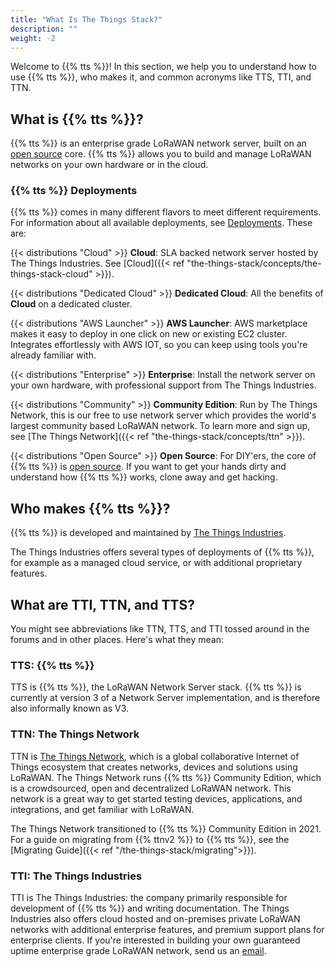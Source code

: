 ```yaml
---
title: "What Is The Things Stack?"
description: ""
weight: -2
---
```


Welcome to {{% tts %}}! In this section, we help you to understand how to use {{% tts %}}, who makes it, and common acronyms like TTS, TTI, and TTN.

<!--more-->

## What is {{% tts %}}?

{{% tts %}} is an enterprise grade LoRaWAN network server, built on an [open source](https://github.com/TheThingsNetwork/lorawan-stack) core. {{% tts %}} allows you to build and manage LoRaWAN networks on your own hardware or in the cloud.

### {{% tts %}} Deployments

{{% tts %}} comes in many different flavors to meet different requirements. For information about all available deployments, see [Deployments](https://www.thethingsindustries.com/deployment/). These are:

{{< distributions "Cloud" >}} **Cloud**: SLA backed network server hosted by The Things Industries. See [Cloud]({{< ref "the-things-stack/concepts/the-things-stack-cloud" >}}).

{{< distributions "Dedicated Cloud" >}} **Dedicated Cloud**: All the benefits of **Cloud** on a dedicated cluster.

{{< distributions "AWS Launcher" >}} **AWS Launcher**: AWS marketplace makes it easy to deploy in one click on new or existing EC2 cluster. Integrates effortlessly with AWS IOT, so you can keep using tools you're already familiar with.

{{< distributions "Enterprise" >}} **Enterprise**: Install the network server on your own hardware, with professional support from The Things Industries.

{{< distributions "Community" >}} **Community Edition**: Run by The Things Network, this is our free to use network server which provides the world's largest community based LoRaWAN network. To learn more and sign up, see [The Things Network]({{< ref "the-things-stack/concepts/ttn" >}}).

{{< distributions "Open Source" >}} **Open Source**: For DIY'ers, the core of {{% tts %}} is [open source](https://github.com/thethingsnetwork/lorawan-stack). If you want to get your hands dirty and understand how {{% tts %}} works, clone away and get hacking.

## Who makes {{% tts %}}?

{{% tts %}} is developed and maintained by [The Things Industries](https://thethingsindustries.com/).

The Things Industries offers several types of deployments of {{% tts %}}, for example as a managed cloud service, or with additional proprietary features.

## What are TTI, TTN, and TTS?

You might see abbreviations like TTN, TTS, and TTI tossed around in the forums and in other places. Here's what they mean:

### TTS: {{% tts %}}

TTS is {{% tts %}}, the LoRaWAN Network Server stack. {{% tts %}} is currently at version 3 of a Network Server implementation, and is therefore also informally known as V3.

### TTN: The Things Network

TTN is [The Things Network](https://thethingsnetwork.org), which is a global collaborative Internet of Things ecosystem that creates networks, devices and solutions using LoRaWAN. The Things Network runs {{% tts %}} Community Edition, which is a crowdsourced, open and decentralized LoRaWAN network. This network is a great way to get started testing devices, applications, and integrations, and get familiar with LoRaWAN.

The Things Network transitioned to {{% tts %}} Community Edition in 2021. For a guide on migrating from {{% ttnv2 %}} to {{% tts %}}, see the [Migrating Guide]({{< ref "/the-things-stack/migrating">}}).

### TTI: The Things Industries

TTI is The Things Industries: the company primarily responsible for development of {{% tts %}} and writing documentation. The Things Industries also offers cloud hosted and on-premises private LoRaWAN networks with additional enterprise features, and premium support plans for enterprise clients. If you're interested in building your own guaranteed uptime enterprise grade LoRaWAN network, send us an [email](mailto:info@thethingsindustries.com).
